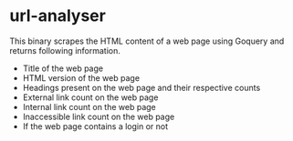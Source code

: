 # url-analyser

This binary scrapes the HTML content of a web page using Goquery and returns following information.
- Title of the web page
- HTML version of the web page
- Headings present on the web page and their respective counts
- External link count on the web page
- Internal link count on the web page
- Inaccessible link count on the web page
- If the web page contains a login or not
